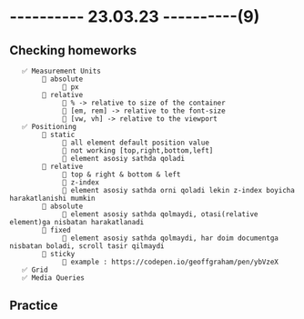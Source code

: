# ---------- 23.03.23 ----------(9)

## Checking homeworks

       ✅ Measurement Units
            🔷 absolute
                 🎁 px
            🔷 relative
                 🎁 % -> relative to size of the container
                 🎁 [em, rem] -> relative to the font-size
                 🎁 [vw, vh] -> relative to the viewport
       ✅ Positioning
            🔷 static
                 🎁 all element default position value
                 🎁 not working [top,right,bottom,left]
                 🎁 element asosiy sathda qoladi
            🔷 relative
                 🎁 top & right & bottom & left
                 🎁 z-index
                 🎁 element asosiy sathda orni qoladi lekin z-index boyicha harakatlanishi mumkin
            🔷 absolute
                 🎁 element asosiy sathda qolmaydi, otasi(relative element)ga nisbatan harakatlanadi
            🔷 fixed
                 🎁 element asosiy sathda qolmaydi, har doim documentga nisbatan boladi, scroll tasir qilmaydi
            🔷 sticky
                 🎁 example : https://codepen.io/geoffgraham/pen/ybVzeX
       ✅ Grid
       ✅ Media Queries

## Practice
